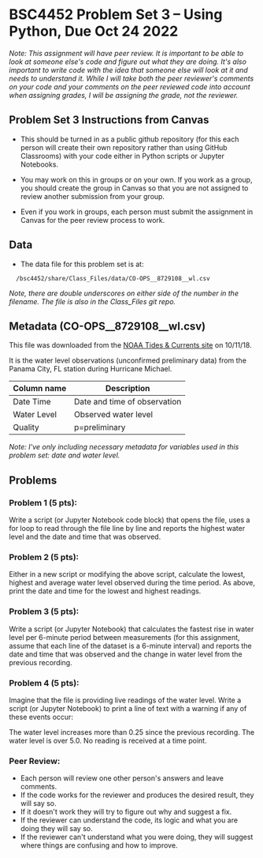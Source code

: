 # BSC4452 Problem Set 3 – Using Python, Due Oct 24 2022

_Note: This assignment will have peer review. It is important to be able to look at someone else's code and figure out what they are doing. It's also important to write code with the idea that someone else will look at it and needs to understand it. While I will take both the peer reviewer's comments on your code and your comments on the peer reviewed code into account when assigning grades, I will be assigning the grade, not the reviewer._

## Problem Set 3 Instructions from Canvas
- This should be turned in as a public github repository (for this each person will create their own repository rather than using GitHub Classrooms) with your code either in Python scripts or Jupyter Notebooks.

- You may work on this in groups or on your own. If you work as a group, you should create the group in Canvas so that you are not assigned to review another submission from your group.

- Even if you work in groups, each person must submit the assignment in Canvas for the peer review process to work.


## Data
- The data file for this problem set is at: 
```
  /bsc4452/share/Class_Files/data/CO-OPS__8729108__wl.csv
```
_Note, there are double underscores on either side of the number in the filename. The file is also in the Class_Files git repo._

## Metadata (CO-OPS__8729108__wl.csv)
This file was downloaded from the [NOAA Tides & Currents site](https://tidesandcurrents.noaa.gov/waterlevels.html?id=8729108&units=standard&bdate=20181009&edate=20181012&timezone=GMT&datum=MLLW&interval=6&action=) on 10/11/18.

It is the water level observations (unconfirmed preliminary data) from the Panama City, FL station during Hurricane Michael.

|Column name | Description|
|------------|------------|
| Date Time | Date and time of observation
|Water Level | Observed water level
|Quality| p=preliminary 

_Note: I've only including necessary metadata for variables used in this problem set: date and water level._

## Problems 

### Problem 1 (5 pts):
Write a script (or Jupyter Notebook code block) that opens the file, uses a for loop to read through the file line by line and reports the highest water level and the date and time that was observed.


### Problem 2 (5 pts):
Either in a new script or modifying the above script, calculate the lowest, highest and average water level observed during the time period. As above, print the date and time for the lowest and highest readings. 

 
### Problem 3 (5 pts):
Write a script (or Jupyter Notebook) that calculates the fastest rise in water level per 6-minute period between measurements (for this assignment, assume that each line of the dataset is a 6-minute interval) and reports the date and time that was observed and the change in water level from the previous recording.


### Problem 4 (5 pts):
Imagine that the file is providing live readings of the water level. Write a script (or Jupyter Notebook) to print a line of text with a warning if any of these events occur:

The water level increases more than 0.25 since the previous recording.
The water level is over 5.0.
No reading is received at a time point.
 

### Peer Review:
- Each person will review one other person's answers and leave comments. 
- If the code works for the reviewer and produces the desired result, they will say so.
- If it doesn't work they will try to figure out why and suggest a fix.
- If the reviewer can understand the code, its logic and what you are doing they will say so.
- If the reviewer can't understand what you were doing, they will suggest where things are confusing and how to improve.


